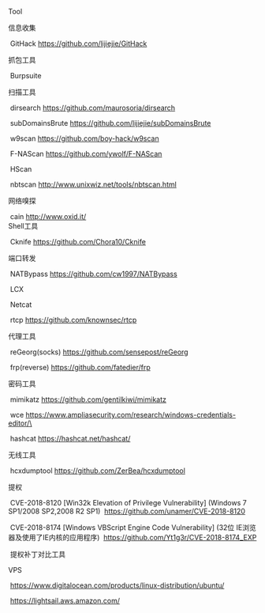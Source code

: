 Tool

信息收集

​	GitHack             https://github.com/lijiejie/GitHack

抓包工具

​	Burpsuite

扫描工具

​	dirsearch           https://github.com/maurosoria/dirsearch

​	subDomainsBrute     https://github.com/lijiejie/subDomainsBrute

​	 w9scan              https://github.com/boy-hack/w9scan

​	F-NAScan            https://github.com/ywolf/F-NAScan

​	HScan               

​	nbtscan             http://www.unixwiz.net/tools/nbtscan.html

网络嗅探

​	cain                http://www.oxid.it/
​    
Shell工具

​	Cknife              https://github.com/Chora10/Cknife

端口转发

​	NATBypass           https://github.com/cw1997/NATBypass

​	LCX

​	Netcat

​	rtcp                https://github.com/knownsec/rtcp

代理工具

​	reGeorg(socks)      https://github.com/sensepost/reGeorg

​	frp(reverse)        https://github.com/fatedier/frp

密码工具

​	mimikatz            https://github.com/gentilkiwi/mimikatz

​	wce                 https://www.ampliasecurity.com/research/windows-credentials-editor/\

​	hashcat             https://hashcat.net/hashcat/

无线工具

​	hcxdumptool         https://github.com/ZerBea/hcxdumptool

提权

​	CVE-2018-8120 [Win32k Elevation of Privilege Vulnerability] (Windows 7 SP1/2008 SP2,2008 R2 SP1)
​		https://github.com/unamer/CVE-2018-8120

​	CVE-2018-8174 [Windows VBScript Engine Code Vulnerability] (32位 IE浏览器及使用了IE内核的应用程序)
​		https://github.com/Yt1g3r/CVE-2018-8174_EXP

​	提权补丁对比工具

VPS

​	https://www.digitalocean.com/products/linux-distribution/ubuntu/

​	https://lightsail.aws.amazon.com/